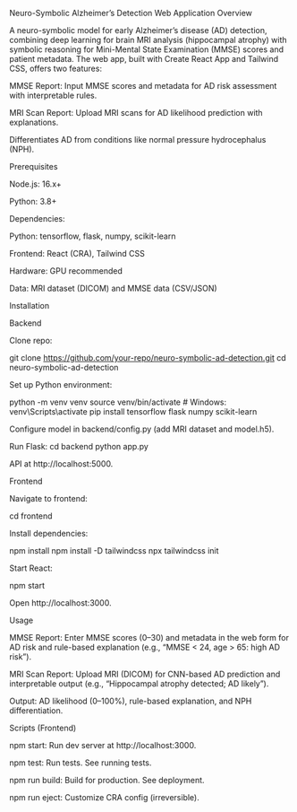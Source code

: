 Neuro-Symbolic Alzheimer’s Detection Web Application
Overview

A neuro-symbolic model for early Alzheimer’s disease (AD) detection, combining deep learning for brain MRI analysis (hippocampal atrophy) with symbolic reasoning for Mini-Mental State Examination (MMSE) scores and patient metadata. The web app, built with Create React App and Tailwind CSS, offers two features:

MMSE Report: Input MMSE scores and metadata for AD risk assessment with interpretable rules.

MRI Scan Report: Upload MRI scans for AD likelihood prediction with explanations.

Differentiates AD from conditions like normal pressure hydrocephalus (NPH).

Prerequisites

Node.js: 16.x+

Python: 3.8+

Dependencies:

Python: tensorflow, flask, numpy, scikit-learn

Frontend: React (CRA), Tailwind CSS

Hardware: GPU recommended

Data: MRI dataset (DICOM) and MMSE data (CSV/JSON)

Installation

Backend

Clone repo:

git clone https://github.com/your-repo/neuro-symbolic-ad-detection.git
cd neuro-symbolic-ad-detection

Set up Python environment:

python -m venv venv
source venv/bin/activate  # Windows: venv\Scripts\activate
pip install tensorflow flask numpy scikit-learn

Configure model in backend/config.py (add MRI dataset and model.h5).

Run Flask:
cd backend
python app.py

API at http://localhost:5000.

Frontend

Navigate to frontend:

cd frontend

Install dependencies:

npm install
npm install -D tailwindcss
npx tailwindcss init

Start React:

npm start

Open http://localhost:3000.

Usage

MMSE Report: Enter MMSE scores (0–30) and metadata in the web form for AD risk and rule-based explanation (e.g., “MMSE < 24, age > 65: high AD risk”).

MRI Scan Report: Upload MRI (DICOM) for CNN-based AD prediction and interpretable output (e.g., “Hippocampal atrophy detected; AD likely”).

Output: AD likelihood (0–100%), rule-based explanation, and NPH differentiation.

Scripts (Frontend)

npm start: Run dev server at http://localhost:3000.

npm test: Run tests. See running tests.

npm run build: Build for production. See deployment.

npm run eject: Customize CRA config (irreversible).